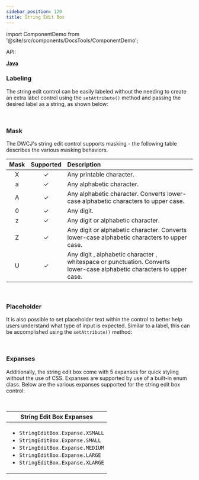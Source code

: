 ```yaml
---
sidebar_position: 120 
title: String Edit Box
---
```


import ComponentDemo from '@site/src/components/DocsTools/ComponentDemo';

<div style={{width: "100%" , display: "flex", justifyContent: "flex-end", marginBottom: "-50px"}}>
<p style={{color: "gray"}} >API:&nbsp;</p>
<b><a href="https://javadoc.io/static/org.dwcj/dwcj-engine/0.15.0/org/dwcj/controls/stringeditbox/StringEditBox.html" style={{justifySelf: "flex-end"}}> Java </a></b>
</div>

### Labeling


The string edit control can be easily labeled without the needing to create an extra label control using the `setAttribute()` method and passing the desired label as a string, as shown below: <br/>

<ComponentDemo 
path='https://hot.bbx.kitchen/webapp/controlsamples?class=control_demos.stringeditdemos.StringEditLabelDemo' 
javaE='https://raw.githubusercontent.com/DwcJava/ControlSamples/main/src/main/java/control_demos/stringeditdemos/StringEditLabelDemo.java'
javaC='https://raw.githubusercontent.com/DwcJava/ControlSamples/main/src/main/code_snippets/stringedit/Label.txt'
cssURL='https://raw.githubusercontent.com/DwcJava/ControlSamples/main/src/main/resources/css/stringeditboxstyles/string_edit_styles.css' 
javaHighlight='{16}'
height = '125px'
/>

<br/>

### Mask

The DWCJ's string edit control supports masking - the following table describes the various masking behaviors.

<table>
<thead>
<tr>
<th align="center">Mask</th>
<th align="center">Supported</th>
<th align="left">Description</th>
</tr>
</thead>
<tbody>
<tr>
<td align="center">X</td>
<td align="center">✓</td>
<td align="left">Any printable character.</td>
</tr>
<tr>
<td align="center">a</td>
<td align="center">✓</td>
<td align="left">Any alphabetic character.</td>
</tr>
<tr>
<td align="center">A</td>
<td align="center">✓</td>
<td align="left">Any alphabetic character. Converts lower-case alphabetic characters to upper case.</td>
</tr>
<tr>
<td align="center">0</td>
<td align="center">✓</td>
<td align="left">Any digit.</td>
</tr>
<tr>
<td align="center">z</td>
<td align="center">✓</td>
<td align="left">Any digit or alphabetic character.</td>
</tr>
<tr>
<td align="center">Z</td>
<td align="center">✓</td>
<td align="left">Any digit or alphabetic character. Converts lower-case alphabetic characters to upper case.</td>
</tr>
<tr>
<td align="center">U</td>
<td align="center">✓</td>
<td align="left">Any digit , alphabetic character , whitespace or punctuation. Converts lower-case alphabetic characters to upper case.</td>
</tr>
</tbody>
</table>

<br/>

### Placeholder

It is also possible to set placeholder text within the control to better help users understand what type of input is expected. Similar to a label, this can be accomplished using the `setAttribute()` method: <br/>

<ComponentDemo 
path='https://hot.bbx.kitchen/webapp/controlsamples?class=control_demos.stringeditdemos.StringEditPlaceholder' 
javaE='https://raw.githubusercontent.com/DwcJava/ControlSamples/main/src/main/java/control_demos/stringeditdemos/StringEditPlaceholder.java'
javaC='https://raw.githubusercontent.com/DwcJava/ControlSamples/main/src/main/code_snippets/stringedit/Placeholder.txt'
cssURL='https://raw.githubusercontent.com/DwcJava/ControlSamples/main/src/main/resources/css/stringeditboxstyles/string_edit_styles.css' 
javaHighlight='{17}'
height = '125px'
/>

<br/>

### Expanses

Additionally, the string edit box come with 5 expanses for quick styling without the use of CSS. Expanses are supported by use of a built-in enum class.
Below are the various expanses supported for the string edit box control: <br/>

<ComponentDemo 
path='https://hot.bbx.kitchen/webapp/controlsamples?class=control_demos.stringeditdemos.StringEditExpanse' 
javaE='https://raw.githubusercontent.com/DwcJava/ControlSamples/main/src/main/java/control_demos/stringeditdemos/StringEditExpanse.java'
javaC='https://raw.githubusercontent.com/DwcJava/ControlSamples/main/src/main/code_snippets/stringedit/Expanses.txt'
cssURL='https://raw.githubusercontent.com/DwcJava/ControlSamples/main/src/main/resources/css/stringeditboxstyles/string_edit_styles.css' 
javaHighlight='{16,19,22,25,28}'
height = '125px'
/>

<br/>

|String Edit Box Expanses|
|-|
|<ul><li>```StringEditBox.Expanse.XSMALL```</li><li>```StringEditBox.Expanse.SMALL```</li><li>```StringEditBox.Expanse.MEDIUM```</li><li>```StringEditBox.Expanse.LARGE```</li><li>```StringEditBox.Expanse.XLARGE```</li></ul>|

